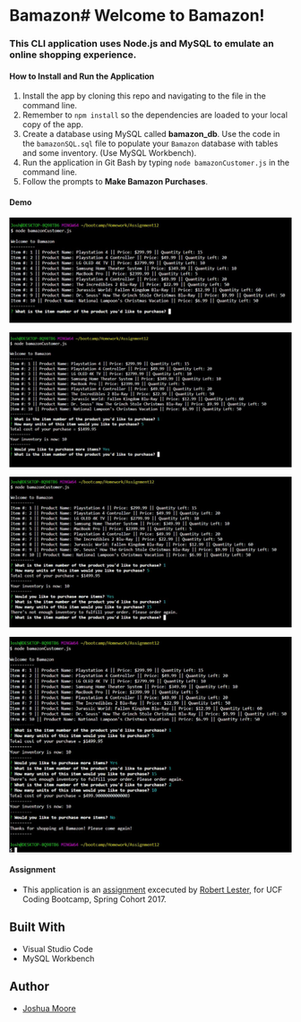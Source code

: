 # Bamazon# Welcome to Bamazon!

### This CLI application uses Node.js and MySQL to emulate an online shopping experience.

#### How to Install and Run the Application

1. Install the app by cloning this repo and navigating to the file in the command line.
2. Remember to `npm install` so the dependencies are loaded to your local copy of the app.
3. Create a database using MySQL called __bamazon_db__.  Use the code in the `bamazonSQL.sql` file to populate your `Bamazon` database with tables and some inventory. (Use MySQL Workbench).
3. Run the application in Git Bash by typing `node bamazonCustomer.js` in the command line.
4. Follow the prompts to __Make Bamazon Purchases__.

#### Demo

![alt text](https://raw.githubusercontent.com/joshmoore2003/Bamazon/master/screenshots/Bamazon%20Screenshot%201.JPG)

![alt text](https://raw.githubusercontent.com/joshmoore2003/Bamazon/master/screenshots/Bamazon%20Screenshot%202.JPG)

![alt text](https://raw.githubusercontent.com/joshmoore2003/Bamazon/master/screenshots/Bamazon%20Screenshot%203.JPG)

![alt text](https://raw.githubusercontent.com/joshmoore2003/Bamazon/master/screenshots/Bamazon%20Screenshot%204.JPG)

#### Assignment

* This application is an [assignment](https://github.com/UCF-Coding-Boot-Camp/01-2017-VW-Class-Content/blob/master/Homework/Week-12/homework_instructions.md "Homework #12") excecuted by [Robert Lester,](https://github.com/Roblester09 "Robert Lester GitHub") for UCF Coding Bootcamp, Spring Cohort 2017.

## Built With

* Visual Studio Code
* MySQL Workbench

## Author

* [Joshua Moore](https://github.com/joshmoore2003)
